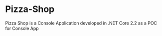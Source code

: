 # Pizza-Shop
Pizza Shop is a Console Application developed in .NET Core 2.2 as a POC for Console App
